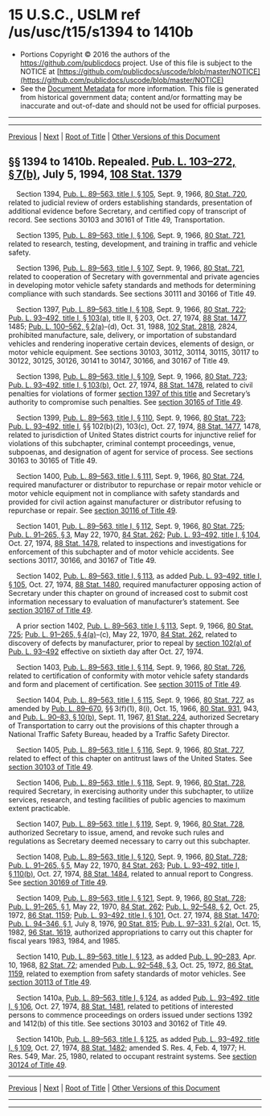 ---
---

# 15 U.S.C., USLM ref /us/usc/t15/s1394 to 1410b

* Portions Copyright © 2016 the authors of the https://github.com/publicdocs project.
  Use of this file is subject to the NOTICE at [https://github.com/publicdocs/uscode/blob/master/NOTICE](https://github.com/publicdocs/uscode/blob/master/NOTICE)
* See the [Document Metadata](././../../../../../..//README.md) for more information.
  This file is generated from historical government data; content and/or formatting may be inaccurate and out-of-date and should not be used for official purposes.

----------
----------

[Previous](./../../../../../..//us/usc/t15/ch38/schI/ptA/m__us_usc_t15_s1393.md) | [Next](./../../../../../..//us/usc/t15/ch38/schI/ptB/m__us_usc_t15_ch38_schI_ptB.md) | [Root of Title](./../../../../../../) | [Other Versions of this Document](https://publicdocs.github.io/go/links?ns=uslm&ref=%2Fus%2Fusc%2Ft15%2Fs1394+to+1410b)

## §§ 1394 to 1410b. Repealed. [Pub. L. 103–272, § 7(b)][/us/pl/103/272/s7/b], July 5, 1994, [108 Stat. 1379][/us/stat/108/1379]

    Section 1394, [Pub. L. 89–563, title I, § 105][/us/pl/89/563/s105], Sept. 9, 1966, [80 Stat. 720][/us/stat/80/720], related to judicial review of orders establishing standards, presentation of additional evidence before Secretary, and certified copy of transcript of record. See sections 30103 and 30161 of Title 49, Transportation.

    Section 1395, [Pub. L. 89–563, title I, § 106][/us/pl/89/563/s106], Sept. 9, 1966, [80 Stat. 721][/us/stat/80/721], related to research, testing, development, and training in traffic and vehicle safety.

    Section 1396, [Pub. L. 89–563, title I, § 107][/us/pl/89/563/s107], Sept. 9, 1966, [80 Stat. 721][/us/stat/80/721], related to cooperation of Secretary with governmental and private agencies in developing motor vehicle safety standards and methods for determining compliance with such standards. See sections 30111 and 30166 of Title 49.

    Section 1397, [Pub. L. 89–563, title I, § 108][/us/pl/89/563/s108], Sept. 9, 1966, [80 Stat. 722][/us/stat/80/722]; [Pub. L. 93–492, title I, § 103(a)][/us/pl/93/492/s103/a], title II, § 203, Oct. 27, 1974, [88 Stat. 1477][/us/stat/88/1477], 1485; [Pub. L. 100–562, § 2(a)][/us/pl/100/562/s2/a]–(d), Oct. 31, 1988, [102 Stat. 2818][/us/stat/102/2818], 2824, prohibited manufacture, sale, delivery, or importation of substandard vehicles and rendering inoperative certain devices, elements of design, or motor vehicle equipment. See sections 30103, 30112, 30114, 30115, 30117 to 30122, 30125, 30126, 30141 to 30147, 30166, and 30167 of Title 49.

    Section 1398, [Pub. L. 89–563, title I, § 109][/us/pl/89/563/s109], Sept. 9, 1966, [80 Stat. 723][/us/stat/80/723]; [Pub. L. 93–492, title I, § 103(b)][/us/pl/93/492/s103/b], Oct. 27, 1974, [88 Stat. 1478][/us/stat/88/1478], related to civil penalties for violations of former [section 1397 of this title][/us/usc/t15/s1397] and Secretary’s authority to compromise such penalties. See [section 30165 of Title 49][/us/usc/t49/s30165].

    Section 1399, [Pub. L. 89–563, title I, § 110][/us/pl/89/563/s110], Sept. 9, 1966, [80 Stat. 723][/us/stat/80/723]; [Pub. L. 93–492, title I][/us/pl/93/492], §§ 102(b)(2), 103(c), Oct. 27, 1974, [88 Stat. 1477][/us/stat/88/1477], 1478, related to jurisdiction of United States district courts for injunctive relief for violations of this subchapter, criminal contempt proceedings, venue, subpoenas, and designation of agent for service of process. See sections 30163 to 30165 of Title 49.

    Section 1400, [Pub. L. 89–563, title I, § 111][/us/pl/89/563/s111], Sept. 9, 1966, [80 Stat. 724][/us/stat/80/724], required manufacturer or distributor to repurchase or repair motor vehicle or motor vehicle equipment not in compliance with safety standards and provided for civil action against manufacturer or distributor refusing to repurchase or repair. See [section 30116 of Title 49][/us/usc/t49/s30116].

    Section 1401, [Pub. L. 89–563, title I, § 112][/us/pl/89/563/s112], Sept. 9, 1966, [80 Stat. 725][/us/stat/80/725]; [Pub. L. 91–265, § 3][/us/pl/91/265/s3], May 22, 1970, [84 Stat. 262][/us/stat/84/262]; [Pub. L. 93–492, title I, § 104][/us/pl/93/492/s104], Oct. 27, 1974, [88 Stat. 1478][/us/stat/88/1478], related to inspections and investigations for enforcement of this subchapter and of motor vehicle accidents. See sections 30117, 30166, and 30167 of Title 49.

    Section 1402, [Pub. L. 89–563, title I, § 113][/us/pl/89/563/s113], as added [Pub. L. 93–492, title I, § 105][/us/pl/93/492/s105], Oct. 27, 1974, [88 Stat. 1480][/us/stat/88/1480], required manufacturer opposing action of Secretary under this chapter on ground of increased cost to submit cost information necessary to evaluation of manufacturer’s statement. See [section 30167 of Title 49][/us/usc/t49/s30167].

    A prior section 1402, [Pub. L. 89–563, title I, § 113][/us/pl/89/563/s113], Sept. 9, 1966, [80 Stat. 725][/us/stat/80/725]; [Pub. L. 91–265, § 4(a)][/us/pl/91/265/s4/a]–(c), May 22, 1970, [84 Stat. 262][/us/stat/84/262], related to discovery of defects by manufacturer, prior to repeal by [section 102(a) of Pub. L. 93–492][/us/pl/93/492/s102/a] effective on sixtieth day after Oct. 27, 1974.

    Section 1403, [Pub. L. 89–563, title I, § 114][/us/pl/89/563/s114], Sept. 9, 1966, [80 Stat. 726][/us/stat/80/726], related to certification of conformity with motor vehicle safety standards and form and placement of certification. See [section 30115 of Title 49][/us/usc/t49/s30115].

    Section 1404, [Pub. L. 89–563, title I, § 115][/us/pl/89/563/s115], Sept. 9, 1966, [80 Stat. 727][/us/stat/80/727], as amended by [Pub. L. 89–670][/us/pl/89/670], §§ 3(f)(1), 8(i), Oct. 15, 1966, [80 Stat. 931][/us/stat/80/931], 943, and [Pub. L. 90–83, § 10(b)][/us/pl/90/83/s10/b], Sept. 11, 1967, [81 Stat. 224][/us/stat/81/224], authorized Secretary of Transportation to carry out the provisions of this chapter through a National Traffic Safety Bureau, headed by a Traffic Safety Director.

    Section 1405, [Pub. L. 89–563, title I, § 116][/us/pl/89/563/s116], Sept. 9, 1966, [80 Stat. 727][/us/stat/80/727], related to effect of this chapter on antitrust laws of the United States. See [section 30103 of Title 49][/us/usc/t49/s30103].

    Section 1406, [Pub. L. 89–563, title I, § 118][/us/pl/89/563/s118], Sept. 9, 1966, [80 Stat. 728][/us/stat/80/728], required Secretary, in exercising authority under this subchapter, to utilize services, research, and testing facilities of public agencies to maximum extent practicable.

    Section 1407, [Pub. L. 89–563, title I, § 119][/us/pl/89/563/s119], Sept. 9, 1966, [80 Stat. 728][/us/stat/80/728], authorized Secretary to issue, amend, and revoke such rules and regulations as Secretary deemed necessary to carry out this subchapter.

    Section 1408, [Pub. L. 89–563, title I, § 120][/us/pl/89/563/s120], Sept. 9, 1966, [80 Stat. 728][/us/stat/80/728]; [Pub. L. 91–265, § 5][/us/pl/91/265/s5], May 22, 1970, [84 Stat. 263][/us/stat/84/263]; [Pub. L. 93–492, title I, § 110(b)][/us/pl/93/492/s110/b], Oct. 27, 1974, [88 Stat. 1484][/us/stat/88/1484], related to annual report to Congress. See [section 30169 of Title 49][/us/usc/t49/s30169].

    Section 1409, [Pub. L. 89–563, title I, § 121][/us/pl/89/563/s121], Sept. 9, 1966, [80 Stat. 728][/us/stat/80/728]; [Pub. L. 91–265, § 1][/us/pl/91/265/s1], May 22, 1970, [84 Stat. 262][/us/stat/84/262]; [Pub. L. 92–548, § 2][/us/pl/92/548/s2], Oct. 25, 1972, [86 Stat. 1159][/us/stat/86/1159]; [Pub. L. 93–492, title I, § 101][/us/pl/93/492/s101], Oct. 27, 1974, [88 Stat. 1470][/us/stat/88/1470]; [Pub. L. 94–346, § 1][/us/pl/94/346/s1], July 8, 1976, [90 Stat. 815][/us/stat/90/815]; [Pub. L. 97–331, § 2(a)][/us/pl/97/331/s2/a], Oct. 15, 1982, [96 Stat. 1619][/us/stat/96/1619], authorized appropriations to carry out this chapter for fiscal years 1983, 1984, and 1985.

    Section 1410, [Pub. L. 89–563, title I, § 123][/us/pl/89/563/s123], as added [Pub. L. 90–283][/us/pl/90/283], Apr. 10, 1968, [82 Stat. 72][/us/stat/82/72]; amended [Pub. L. 92–548, § 3][/us/pl/92/548/s3], Oct. 25, 1972, [86 Stat. 1159][/us/stat/86/1159], related to exemption from safety standards of motor vehicles. See [section 30113 of Title 49][/us/usc/t49/s30113].

    Section 1410a, [Pub. L. 89–563, title I, § 124][/us/pl/89/563/s124], as added [Pub. L. 93–492, title I, § 106][/us/pl/93/492/s106], Oct. 27, 1974, [88 Stat. 1481][/us/stat/88/1481], related to petitions of interested persons to commence proceedings on orders issued under sections 1392 and 1412(b) of this title. See sections 30103 and 30162 of Title 49.

    Section 1410b, [Pub. L. 89–563, title I, § 125][/us/pl/89/563/s125], as added [Pub. L. 93–492, title I, § 109][/us/pl/93/492/s109], Oct. 27, 1974, [88 Stat. 1482][/us/stat/88/1482]; amended S. Res. 4, Feb. 4, 1977; H. Res. 549, Mar. 25, 1980, related to occupant restraint systems. See [section 30124 of Title 49][/us/usc/t49/s30124].

----------

[Previous](./../../../../../..//us/usc/t15/ch38/schI/ptA/m__us_usc_t15_s1393.md) | [Next](./../../../../../..//us/usc/t15/ch38/schI/ptB/m__us_usc_t15_ch38_schI_ptB.md) | [Root of Title](./../../../../../../) | [Other Versions of this Document](https://publicdocs.github.io/go/links?ns=uslm&ref=%2Fus%2Fusc%2Ft15%2Fs1394+to+1410b)

----------
----------

[/us/pl/103/272/s7/b]: https://publicdocs.github.io/go/links?ns=uslm&ref=%2Fus%2Fpl%2F103%2F272%2Fs7%2Fb
[/us/stat/108/1379]: https://publicdocs.github.io/go/links?ns=uslm&ref=%2Fus%2Fstat%2F108%2F1379
[/us/pl/89/563/s105]: https://publicdocs.github.io/go/links?ns=uslm&ref=%2Fus%2Fpl%2F89%2F563%2Fs105
[/us/stat/80/720]: https://publicdocs.github.io/go/links?ns=uslm&ref=%2Fus%2Fstat%2F80%2F720
[/us/pl/89/563/s106]: https://publicdocs.github.io/go/links?ns=uslm&ref=%2Fus%2Fpl%2F89%2F563%2Fs106
[/us/stat/80/721]: https://publicdocs.github.io/go/links?ns=uslm&ref=%2Fus%2Fstat%2F80%2F721
[/us/pl/89/563/s107]: https://publicdocs.github.io/go/links?ns=uslm&ref=%2Fus%2Fpl%2F89%2F563%2Fs107
[/us/stat/80/721]: https://publicdocs.github.io/go/links?ns=uslm&ref=%2Fus%2Fstat%2F80%2F721
[/us/pl/89/563/s108]: https://publicdocs.github.io/go/links?ns=uslm&ref=%2Fus%2Fpl%2F89%2F563%2Fs108
[/us/stat/80/722]: https://publicdocs.github.io/go/links?ns=uslm&ref=%2Fus%2Fstat%2F80%2F722
[/us/pl/93/492/s103/a]: https://publicdocs.github.io/go/links?ns=uslm&ref=%2Fus%2Fpl%2F93%2F492%2Fs103%2Fa
[/us/stat/88/1477]: https://publicdocs.github.io/go/links?ns=uslm&ref=%2Fus%2Fstat%2F88%2F1477
[/us/pl/100/562/s2/a]: https://publicdocs.github.io/go/links?ns=uslm&ref=%2Fus%2Fpl%2F100%2F562%2Fs2%2Fa
[/us/stat/102/2818]: https://publicdocs.github.io/go/links?ns=uslm&ref=%2Fus%2Fstat%2F102%2F2818
[/us/pl/89/563/s109]: https://publicdocs.github.io/go/links?ns=uslm&ref=%2Fus%2Fpl%2F89%2F563%2Fs109
[/us/stat/80/723]: https://publicdocs.github.io/go/links?ns=uslm&ref=%2Fus%2Fstat%2F80%2F723
[/us/pl/93/492/s103/b]: https://publicdocs.github.io/go/links?ns=uslm&ref=%2Fus%2Fpl%2F93%2F492%2Fs103%2Fb
[/us/stat/88/1478]: https://publicdocs.github.io/go/links?ns=uslm&ref=%2Fus%2Fstat%2F88%2F1478
[/us/usc/t15/s1397]: https://publicdocs.github.io/go/links?ns=uslm&ref=%2Fus%2Fusc%2Ft15%2Fs1397
[/us/usc/t49/s30165]: https://publicdocs.github.io/go/links?ns=uslm&ref=%2Fus%2Fusc%2Ft49%2Fs30165
[/us/pl/89/563/s110]: https://publicdocs.github.io/go/links?ns=uslm&ref=%2Fus%2Fpl%2F89%2F563%2Fs110
[/us/stat/80/723]: https://publicdocs.github.io/go/links?ns=uslm&ref=%2Fus%2Fstat%2F80%2F723
[/us/pl/93/492]: https://publicdocs.github.io/go/links?ns=uslm&ref=%2Fus%2Fpl%2F93%2F492
[/us/stat/88/1477]: https://publicdocs.github.io/go/links?ns=uslm&ref=%2Fus%2Fstat%2F88%2F1477
[/us/pl/89/563/s111]: https://publicdocs.github.io/go/links?ns=uslm&ref=%2Fus%2Fpl%2F89%2F563%2Fs111
[/us/stat/80/724]: https://publicdocs.github.io/go/links?ns=uslm&ref=%2Fus%2Fstat%2F80%2F724
[/us/usc/t49/s30116]: https://publicdocs.github.io/go/links?ns=uslm&ref=%2Fus%2Fusc%2Ft49%2Fs30116
[/us/pl/89/563/s112]: https://publicdocs.github.io/go/links?ns=uslm&ref=%2Fus%2Fpl%2F89%2F563%2Fs112
[/us/stat/80/725]: https://publicdocs.github.io/go/links?ns=uslm&ref=%2Fus%2Fstat%2F80%2F725
[/us/pl/91/265/s3]: https://publicdocs.github.io/go/links?ns=uslm&ref=%2Fus%2Fpl%2F91%2F265%2Fs3
[/us/stat/84/262]: https://publicdocs.github.io/go/links?ns=uslm&ref=%2Fus%2Fstat%2F84%2F262
[/us/pl/93/492/s104]: https://publicdocs.github.io/go/links?ns=uslm&ref=%2Fus%2Fpl%2F93%2F492%2Fs104
[/us/stat/88/1478]: https://publicdocs.github.io/go/links?ns=uslm&ref=%2Fus%2Fstat%2F88%2F1478
[/us/pl/89/563/s113]: https://publicdocs.github.io/go/links?ns=uslm&ref=%2Fus%2Fpl%2F89%2F563%2Fs113
[/us/pl/93/492/s105]: https://publicdocs.github.io/go/links?ns=uslm&ref=%2Fus%2Fpl%2F93%2F492%2Fs105
[/us/stat/88/1480]: https://publicdocs.github.io/go/links?ns=uslm&ref=%2Fus%2Fstat%2F88%2F1480
[/us/usc/t49/s30167]: https://publicdocs.github.io/go/links?ns=uslm&ref=%2Fus%2Fusc%2Ft49%2Fs30167
[/us/pl/89/563/s113]: https://publicdocs.github.io/go/links?ns=uslm&ref=%2Fus%2Fpl%2F89%2F563%2Fs113
[/us/stat/80/725]: https://publicdocs.github.io/go/links?ns=uslm&ref=%2Fus%2Fstat%2F80%2F725
[/us/pl/91/265/s4/a]: https://publicdocs.github.io/go/links?ns=uslm&ref=%2Fus%2Fpl%2F91%2F265%2Fs4%2Fa
[/us/stat/84/262]: https://publicdocs.github.io/go/links?ns=uslm&ref=%2Fus%2Fstat%2F84%2F262
[/us/pl/93/492/s102/a]: https://publicdocs.github.io/go/links?ns=uslm&ref=%2Fus%2Fpl%2F93%2F492%2Fs102%2Fa
[/us/pl/89/563/s114]: https://publicdocs.github.io/go/links?ns=uslm&ref=%2Fus%2Fpl%2F89%2F563%2Fs114
[/us/stat/80/726]: https://publicdocs.github.io/go/links?ns=uslm&ref=%2Fus%2Fstat%2F80%2F726
[/us/usc/t49/s30115]: https://publicdocs.github.io/go/links?ns=uslm&ref=%2Fus%2Fusc%2Ft49%2Fs30115
[/us/pl/89/563/s115]: https://publicdocs.github.io/go/links?ns=uslm&ref=%2Fus%2Fpl%2F89%2F563%2Fs115
[/us/stat/80/727]: https://publicdocs.github.io/go/links?ns=uslm&ref=%2Fus%2Fstat%2F80%2F727
[/us/pl/89/670]: https://publicdocs.github.io/go/links?ns=uslm&ref=%2Fus%2Fpl%2F89%2F670
[/us/stat/80/931]: https://publicdocs.github.io/go/links?ns=uslm&ref=%2Fus%2Fstat%2F80%2F931
[/us/pl/90/83/s10/b]: https://publicdocs.github.io/go/links?ns=uslm&ref=%2Fus%2Fpl%2F90%2F83%2Fs10%2Fb
[/us/stat/81/224]: https://publicdocs.github.io/go/links?ns=uslm&ref=%2Fus%2Fstat%2F81%2F224
[/us/pl/89/563/s116]: https://publicdocs.github.io/go/links?ns=uslm&ref=%2Fus%2Fpl%2F89%2F563%2Fs116
[/us/stat/80/727]: https://publicdocs.github.io/go/links?ns=uslm&ref=%2Fus%2Fstat%2F80%2F727
[/us/usc/t49/s30103]: https://publicdocs.github.io/go/links?ns=uslm&ref=%2Fus%2Fusc%2Ft49%2Fs30103
[/us/pl/89/563/s118]: https://publicdocs.github.io/go/links?ns=uslm&ref=%2Fus%2Fpl%2F89%2F563%2Fs118
[/us/stat/80/728]: https://publicdocs.github.io/go/links?ns=uslm&ref=%2Fus%2Fstat%2F80%2F728
[/us/pl/89/563/s119]: https://publicdocs.github.io/go/links?ns=uslm&ref=%2Fus%2Fpl%2F89%2F563%2Fs119
[/us/stat/80/728]: https://publicdocs.github.io/go/links?ns=uslm&ref=%2Fus%2Fstat%2F80%2F728
[/us/pl/89/563/s120]: https://publicdocs.github.io/go/links?ns=uslm&ref=%2Fus%2Fpl%2F89%2F563%2Fs120
[/us/stat/80/728]: https://publicdocs.github.io/go/links?ns=uslm&ref=%2Fus%2Fstat%2F80%2F728
[/us/pl/91/265/s5]: https://publicdocs.github.io/go/links?ns=uslm&ref=%2Fus%2Fpl%2F91%2F265%2Fs5
[/us/stat/84/263]: https://publicdocs.github.io/go/links?ns=uslm&ref=%2Fus%2Fstat%2F84%2F263
[/us/pl/93/492/s110/b]: https://publicdocs.github.io/go/links?ns=uslm&ref=%2Fus%2Fpl%2F93%2F492%2Fs110%2Fb
[/us/stat/88/1484]: https://publicdocs.github.io/go/links?ns=uslm&ref=%2Fus%2Fstat%2F88%2F1484
[/us/usc/t49/s30169]: https://publicdocs.github.io/go/links?ns=uslm&ref=%2Fus%2Fusc%2Ft49%2Fs30169
[/us/pl/89/563/s121]: https://publicdocs.github.io/go/links?ns=uslm&ref=%2Fus%2Fpl%2F89%2F563%2Fs121
[/us/stat/80/728]: https://publicdocs.github.io/go/links?ns=uslm&ref=%2Fus%2Fstat%2F80%2F728
[/us/pl/91/265/s1]: https://publicdocs.github.io/go/links?ns=uslm&ref=%2Fus%2Fpl%2F91%2F265%2Fs1
[/us/stat/84/262]: https://publicdocs.github.io/go/links?ns=uslm&ref=%2Fus%2Fstat%2F84%2F262
[/us/pl/92/548/s2]: https://publicdocs.github.io/go/links?ns=uslm&ref=%2Fus%2Fpl%2F92%2F548%2Fs2
[/us/stat/86/1159]: https://publicdocs.github.io/go/links?ns=uslm&ref=%2Fus%2Fstat%2F86%2F1159
[/us/pl/93/492/s101]: https://publicdocs.github.io/go/links?ns=uslm&ref=%2Fus%2Fpl%2F93%2F492%2Fs101
[/us/stat/88/1470]: https://publicdocs.github.io/go/links?ns=uslm&ref=%2Fus%2Fstat%2F88%2F1470
[/us/pl/94/346/s1]: https://publicdocs.github.io/go/links?ns=uslm&ref=%2Fus%2Fpl%2F94%2F346%2Fs1
[/us/stat/90/815]: https://publicdocs.github.io/go/links?ns=uslm&ref=%2Fus%2Fstat%2F90%2F815
[/us/pl/97/331/s2/a]: https://publicdocs.github.io/go/links?ns=uslm&ref=%2Fus%2Fpl%2F97%2F331%2Fs2%2Fa
[/us/stat/96/1619]: https://publicdocs.github.io/go/links?ns=uslm&ref=%2Fus%2Fstat%2F96%2F1619
[/us/pl/89/563/s123]: https://publicdocs.github.io/go/links?ns=uslm&ref=%2Fus%2Fpl%2F89%2F563%2Fs123
[/us/pl/90/283]: https://publicdocs.github.io/go/links?ns=uslm&ref=%2Fus%2Fpl%2F90%2F283
[/us/stat/82/72]: https://publicdocs.github.io/go/links?ns=uslm&ref=%2Fus%2Fstat%2F82%2F72
[/us/pl/92/548/s3]: https://publicdocs.github.io/go/links?ns=uslm&ref=%2Fus%2Fpl%2F92%2F548%2Fs3
[/us/stat/86/1159]: https://publicdocs.github.io/go/links?ns=uslm&ref=%2Fus%2Fstat%2F86%2F1159
[/us/usc/t49/s30113]: https://publicdocs.github.io/go/links?ns=uslm&ref=%2Fus%2Fusc%2Ft49%2Fs30113
[/us/pl/89/563/s124]: https://publicdocs.github.io/go/links?ns=uslm&ref=%2Fus%2Fpl%2F89%2F563%2Fs124
[/us/pl/93/492/s106]: https://publicdocs.github.io/go/links?ns=uslm&ref=%2Fus%2Fpl%2F93%2F492%2Fs106
[/us/stat/88/1481]: https://publicdocs.github.io/go/links?ns=uslm&ref=%2Fus%2Fstat%2F88%2F1481
[/us/pl/89/563/s125]: https://publicdocs.github.io/go/links?ns=uslm&ref=%2Fus%2Fpl%2F89%2F563%2Fs125
[/us/pl/93/492/s109]: https://publicdocs.github.io/go/links?ns=uslm&ref=%2Fus%2Fpl%2F93%2F492%2Fs109
[/us/stat/88/1482]: https://publicdocs.github.io/go/links?ns=uslm&ref=%2Fus%2Fstat%2F88%2F1482
[/us/usc/t49/s30124]: https://publicdocs.github.io/go/links?ns=uslm&ref=%2Fus%2Fusc%2Ft49%2Fs30124


